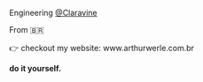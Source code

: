 <p>Engineering <a href="https://www.claravine.com/">@Claravine</a></p>
<p>From 🇧🇷</p>

<p>👉 checkout my website: www.arthurwerle.com.br</p>

<b>do it yourself.</b>
